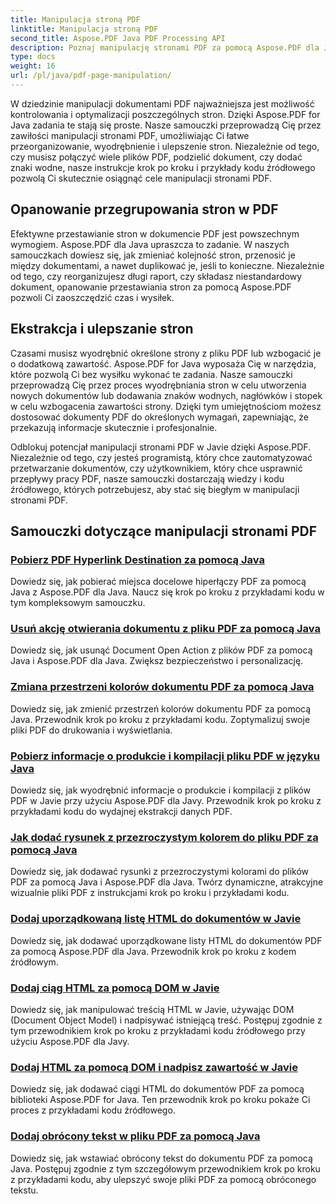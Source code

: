 ```yaml
---
title: Manipulacja stroną PDF
linktitle: Manipulacja stroną PDF
second_title: Aspose.PDF Java PDF Processing API
description: Poznaj manipulację stronami PDF za pomocą Aspose.PDF dla Java. Naucz się bez wysiłku przestawiać, wyodrębniać i ulepszać strony PDF.
type: docs
weight: 16
url: /pl/java/pdf-page-manipulation/
---
```


W dziedzinie manipulacji dokumentami PDF najważniejsza jest możliwość kontrolowania i optymalizacji poszczególnych stron. Dzięki Aspose.PDF for Java zadania te stają się proste. Nasze samouczki przeprowadzą Cię przez zawiłości manipulacji stronami PDF, umożliwiając Ci łatwe przeorganizowanie, wyodrębnienie i ulepszenie stron. Niezależnie od tego, czy musisz połączyć wiele plików PDF, podzielić dokument, czy dodać znaki wodne, nasze instrukcje krok po kroku i przykłady kodu źródłowego pozwolą Ci skutecznie osiągnąć cele manipulacji stronami PDF.

## Opanowanie przegrupowania stron w PDF

Efektywne przestawianie stron w dokumencie PDF jest powszechnym wymogiem. Aspose.PDF dla Java upraszcza to zadanie. W naszych samouczkach dowiesz się, jak zmieniać kolejność stron, przenosić je między dokumentami, a nawet duplikować je, jeśli to konieczne. Niezależnie od tego, czy reorganizujesz długi raport, czy składasz niestandardowy dokument, opanowanie przestawiania stron za pomocą Aspose.PDF pozwoli Ci zaoszczędzić czas i wysiłek.

## Ekstrakcja i ulepszanie stron

Czasami musisz wyodrębnić określone strony z pliku PDF lub wzbogacić je o dodatkową zawartość. Aspose.PDF for Java wyposaża Cię w narzędzia, które pozwolą Ci bez wysiłku wykonać te zadania. Nasze samouczki przeprowadzą Cię przez proces wyodrębniania stron w celu utworzenia nowych dokumentów lub dodawania znaków wodnych, nagłówków i stopek w celu wzbogacenia zawartości strony. Dzięki tym umiejętnościom możesz dostosować dokumenty PDF do określonych wymagań, zapewniając, że przekazują informacje skutecznie i profesjonalnie.

Odblokuj potencjał manipulacji stronami PDF w Javie dzięki Aspose.PDF. Niezależnie od tego, czy jesteś programistą, który chce zautomatyzować przetwarzanie dokumentów, czy użytkownikiem, który chce usprawnić przepływy pracy PDF, nasze samouczki dostarczają wiedzy i kodu źródłowego, których potrzebujesz, aby stać się biegłym w manipulacji stronami PDF.

## Samouczki dotyczące manipulacji stronami PDF
### [Pobierz PDF Hyperlink Destination za pomocą Java](./get-pdf-hyperlink-destination-using-java/)
Dowiedz się, jak pobierać miejsca docelowe hiperłączy PDF za pomocą Java z Aspose.PDF dla Java. Naucz się krok po kroku z przykładami kodu w tym kompleksowym samouczku.
### [Usuń akcję otwierania dokumentu z pliku PDF za pomocą Java](./remove-document-open-action-from-pdf-file-using-java/)
Dowiedz się, jak usunąć Document Open Action z plików PDF za pomocą Java i Aspose.PDF dla Java. Zwiększ bezpieczeństwo i personalizację.
### [Zmiana przestrzeni kolorów dokumentu PDF za pomocą Java](./change-color-space-of-pdf-document-using-java/)
Dowiedz się, jak zmienić przestrzeń kolorów dokumentu PDF za pomocą Java. Przewodnik krok po kroku z przykładami kodu. Zoptymalizuj swoje pliki PDF do drukowania i wyświetlania.
### [Pobierz informacje o produkcie i kompilacji pliku PDF w języku Java](./get-product-and-build-information-of-pdf-in-java/)
Dowiedz się, jak wyodrębnić informacje o produkcie i kompilacji z plików PDF w Javie przy użyciu Aspose.PDF dla Javy. Przewodnik krok po kroku z przykładami kodu do wydajnej ekstrakcji danych PDF.
### [Jak dodać rysunek z przezroczystym kolorem do pliku PDF za pomocą Java](./how-to-add-drawing-with-transparent-color-in-pdf-using-java/)
Dowiedz się, jak dodawać rysunki z przezroczystymi kolorami do plików PDF za pomocą Java i Aspose.PDF dla Java. Twórz dynamiczne, atrakcyjne wizualnie pliki PDF z instrukcjami krok po kroku i przykładami kodu.
### [Dodaj uporządkowaną listę HTML do dokumentów w Javie](./add-html-ordered-list-into-documents-in-java/)
Dowiedz się, jak dodawać uporządkowane listy HTML do dokumentów PDF za pomocą Aspose.PDF dla Java. Przewodnik krok po kroku z kodem źródłowym.
### [Dodaj ciąg HTML za pomocą DOM w Javie](./add-html-string-using-dom-in-java/)
Dowiedz się, jak manipulować treścią HTML w Javie, używając DOM (Document Object Model) i nadpisywać istniejącą treść. Postępuj zgodnie z tym przewodnikiem krok po kroku z przykładami kodu źródłowego przy użyciu Aspose.PDF dla Javy.
### [Dodaj HTML za pomocą DOM i nadpisz zawartość w Javie](./add-html-using-dom-and-overwrite-content-in-java/)
Dowiedz się, jak dodawać ciągi HTML do dokumentów PDF za pomocą biblioteki Aspose.PDF for Java. Ten przewodnik krok po kroku pokaże Ci proces z przykładami kodu źródłowego.
### [Dodaj obrócony tekst w pliku PDF za pomocą Java](./add-rotated-text-in-pdf-using-java/)
Dowiedz się, jak wstawiać obrócony tekst do dokumentu PDF za pomocą Java. Postępuj zgodnie z tym szczegółowym przewodnikiem krok po kroku z przykładami kodu, aby ulepszyć swoje pliki PDF za pomocą obróconego tekstu.